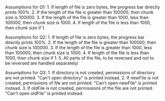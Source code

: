 Assumptions for Q1:
    1. If length of file is zero bytes, the progress bar directly prints 100%.
    2. If the length of the file is greater than 100000, then chunk size is 100000.
    3. If the length of the file is greater than 1000, less than 100000, then chunk size is 1000.
    4. If length of the file is less than 1000, then chunk size if 1.

Assumptions for Q2:
    1. If length of file is zero bytes, the progress bar directly prints 100%.
    2. If the length of the file is greater than 100000, then chunk size is 100000.
    3. If the length of the file is greater than 1000, less than 100000, then chunk size is 1000.
    4. If length of the file is less than 1000, then chunk size if 1.
    5. All parts of the file, to be reversed and not to be reversed are handled separately/

Assumptions for Q3:
    1. If directory is not created, permissions of directory are not printed. "Can't open directory" is printed instead.
    2. If newFile is not created, permissions of file are not printed. "Can't open newFile" is printed instead.
    3. If oldFile is not created, permissions of the file are not printed. "Can't open oldFile" is printed instead.
